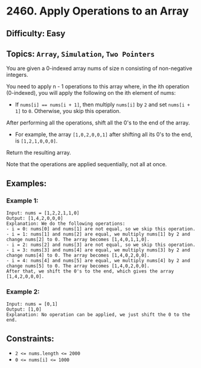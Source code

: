 # 2460. Apply Operations to an Array

## Difficulty: Easy
## Topics: `Array`, `Simulation`, `Two Pointers`

You are given a 0-indexed array nums of size n consisting of non-negative integers.

You need to apply n - 1 operations to this array where, in the ith operation (0-indexed), you will apply the following on the ith element of nums:

* If `nums[i] == nums[i + 1]`, then multiply `nums[i]` by `2` and set `nums[i + 1]` to `0`. Otherwise, you skip this operation.

After performing all the operations, shift all the 0's to the end of the array.

* For example, the array `[1,0,2,0,0,1]` after shifting all its 0's to the end, is `[1,2,1,0,0,0]`.

Return the resulting array.

Note that the operations are applied sequentially, not all at once.

## Examples:
### Example 1:
```
Input: nums = [1,2,2,1,1,0]
Output: [1,4,2,0,0,0]
Explanation: We do the following operations:
- i = 0: nums[0] and nums[1] are not equal, so we skip this operation.
- i = 1: nums[1] and nums[2] are equal, we multiply nums[1] by 2 and change nums[2] to 0. The array becomes [1,4,0,1,1,0].
- i = 2: nums[2] and nums[3] are not equal, so we skip this operation.
- i = 3: nums[3] and nums[4] are equal, we multiply nums[3] by 2 and change nums[4] to 0. The array becomes [1,4,0,2,0,0].
- i = 4: nums[4] and nums[5] are equal, we multiply nums[4] by 2 and change nums[5] to 0. The array becomes [1,4,0,2,0,0].
After that, we shift the 0's to the end, which gives the array [1,4,2,0,0,0].
```

### Example 2:
```
Input: nums = [0,1]
Output: [1,0]
Explanation: No operation can be applied, we just shift the 0 to the end.
```

## Constraints:
* `2 <= nums.length <= 2000`
* `0 <= nums[i] <= 1000`
